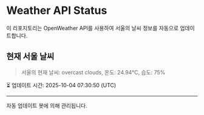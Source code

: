 
# Weather API Status

이 리포지토리는 OpenWeather API를 사용하여 서울의 날씨 정보를 자동으로 업데이트합니다.

## 현재 서울 날씨
> 서울의 현재 날씨: overcast clouds, 온도: 24.94°C, 습도: 75%

⏳ 업데이트 시간: 2025-10-04 07:30:50 (UTC)

---
자동 업데이트 봇에 의해 관리됩니다.
